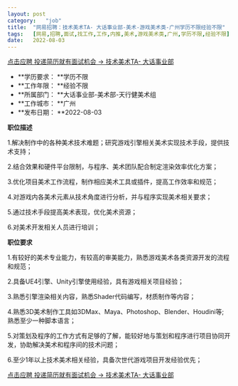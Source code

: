 ```yaml
---
layout:	post
category:	"job"
title:	"网易招聘：技术美术TA- 大话事业部-美术-游戏美术类-广州学历不限经验不限"
tags:	[网易,招聘,面试,找工作,工作,内推,美术,游戏美术类,广州,学历不限,经验不限]
date:	2022-08-03
---
```


[点击应聘 投递简历就有面试机会 ->  技术美术TA- 大话事业部](http://mobile.bole.netease.com/bole/boleDetail?id=36535&employeeId=346f03c3cda5f04c&key=all)



- **学历要求： **学历不限
- **工作年限： **经验不限
- **所属部门： **大话事业部-美术部-天行健美术组
- **工作城市： **广州
- **发布日期： **2022-08-03



**职位描述**

1.解决制作中的各种美术技术难题；研究游戏引擎相关美术实现技术手段，提供技术支持；

2.结合效果和硬件平台限制，与程序、美术团队配合制定渲染效率优化方案；

3.优化项目美术工作流程，制作相应美术工具或插件，提高工作效率和规范； 

4.对游戏内各美术元素从技术角度进行分析，并与程序实现美术相关要求； 

5.通过技术手段提高美术表现，优化美术资源； 

6.对美术开发相关人员进行培训； 





**职位要求**

1.有较好的美术专业能力，有较高的审美能力，熟悉游戏美术各类资源开发的流程和规范；

2.具备UE4引擎、Unity引擎使用经验，具有游戏相关项目经验； 

3.熟悉引擎渲染相关内容，熟悉Shader代码编写，材质制作等内容； 

4.熟悉3D美术制作工具如3DMax、Maya、Photoshop、Blender、Houdini等; 熟悉至少一种脚本语言； 

5.对策划及程序的工作方式有足够的了解，能较好地与策划和程序进行项目协同开发，协助解决美术和程序间的技术问题； 

6.至少1年以上技术美术相关经验，具备次世代游戏项目开发经验优先；





[点击应聘 投递简历就有面试机会 ->  技术美术TA- 大话事业部](http://mobile.bole.netease.com/bole/boleDetail?id=36535&employeeId=346f03c3cda5f04c&key=all)